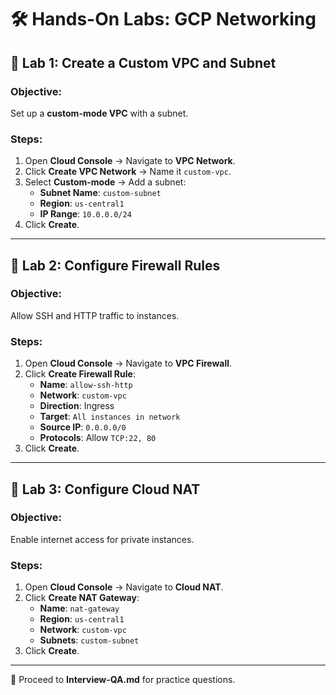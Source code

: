 # 🛠️ Hands-On Labs: GCP Networking

## 📌 Lab 1: Create a Custom VPC and Subnet
### **Objective**:  
Set up a **custom-mode VPC** with a subnet.

### **Steps**:
1. Open **Cloud Console** → Navigate to **VPC Network**.
2. Click **Create VPC Network** → Name it `custom-vpc`.
3. Select **Custom-mode** → Add a subnet:
   - **Subnet Name**: `custom-subnet`
   - **Region**: `us-central1`
   - **IP Range**: `10.0.0.0/24`
4. Click **Create**.

---

## 📌 Lab 2: Configure Firewall Rules
### **Objective**:  
Allow SSH and HTTP traffic to instances.

### **Steps**:
1. Open **Cloud Console** → Navigate to **VPC Firewall**.
2. Click **Create Firewall Rule**:
   - **Name**: `allow-ssh-http`
   - **Network**: `custom-vpc`
   - **Direction**: Ingress
   - **Target**: `All instances in network`
   - **Source IP**: `0.0.0.0/0`
   - **Protocols**: Allow `TCP:22, 80`
3. Click **Create**.

---

## 📌 Lab 3: Configure Cloud NAT
### **Objective**:  
Enable internet access for private instances.

### **Steps**:
1. Open **Cloud Console** → Navigate to **Cloud NAT**.
2. Click **Create NAT Gateway**:
   - **Name**: `nat-gateway`
   - **Region**: `us-central1`
   - **Network**: `custom-vpc`
   - **Subnets**: `custom-subnet`
3. Click **Create**.

---
🚀 Proceed to **Interview-QA.md** for practice questions.
